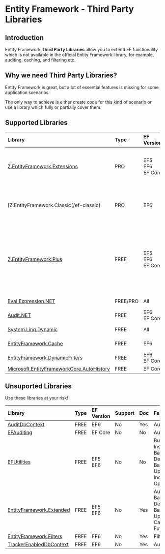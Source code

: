 # Entity Framework - Third Party Libraries

## Introduction

Entity Framework **Third Party Libraries** allow you to extend EF functionality which is not available in the official Entity Framework library, for example, auditing, caching, and filtering etc. 

## Why we need Third Party Libraries?

Entity Framework is great, but a lot of essential features is missing for some application scenarios.

The only way to achieve is either create code for this kind of scenario or use a library which fully or partially cover them.

## Supported Libraries


|Library	|Type	|EF Version	|Support	|Doc	|Features|
|:----------|:----------|:----------|:----------|:----------|:----------|
|[Z.EntityFramework.Extensions](/ef-extensions)	|PRO	|EF5<br>EF6<br>EF Core|< 1 Day	|Yes	| Bulk SaveChanges<br>Bulk Insert<br>Bulk Update<br>Bulk Delete<br>Bulk Merge|
|[Z.EntityFramework.Classic(/ef-classic)	|PRO	|EF6|< 1 Day	|Yes	| Batch Delete<br>Batch Update<br>Cache<br>Deferred Query<br>Future|
|[Z.EntityFramework.Plus](/ef-plus)	|FREE	|EF5<br>EF6<br>EF Core|	< 1 Day	|Yes    |Audit<br>Batch Delete<br>Batch Update<br>Cache<br>Deferred Query<br>Filter<br>Future<br>Include Filter<br>Include Optimized|
|[Eval Expression.NET](/eval-expression-net)	|FREE/PRO	|All	|< 1 Day	|Yes	|Dynamic Query|
|[Audit.NET](/audit-net)	|FREE	|EF6<br>EF Core	|< 1 Day	|Yes    |Audit  |
|[System.Linq.Dynamic](/system-linq-dynamic)	|FREE	|All	|< 1 Day	|Yes    |Dynamic Query  |
|[EntityFramework.Cache](/ef-cache)	|FREE	|EF6	|< 2 Days	|No	    | Cache |
|[EntityFramework.DynamicFilters](/ef-dynamic-filters)	|FREE	|EF6<br>EF Core	|< 2 Days	|Yes    |Filter |
|[Microsoft.EntityFrameworkCore.AutoHistory](/auto-history)	|FREE	|EF Core	|< 1 Day	|No	    | Audit |

## Unsuported Libraries

Use these libraries at your risk!

|Library	|Type	|EF Version	|Support	|Doc	|Features |
|:--------- |:--------- |:--------- |:--------- |:--------- |:--------- |
|[AuditDbContext](/audit-dbcontext)	|FREE	|EF6	|No |Yes    |Audit  |
|[EFAuditing](/ef-auditing)	|FREE	|EF Core	|No	    |No |Audit  |
|[EFUtilities](/ef-utilities)	|FREE	|EF5<br>EF6	|No	    |No |Bulk Insert<br>Batch Delete<br>Batch Update<br>Include Optimized<br>
|[EntityFramework.Extended](/ef-extended)	|FREE	|EF5<br>EF6	|No	    |Yes    |Audit<br>Batch Delete<br>Batch Update<br>Cache<br>Future|
|[EntityFramework.Filters](/ef-filters)	|FREE	|EF6	|No	    |Yes    |Filter |
|[TrackerEnabledDbContext](/tracker-enabled-dbcontext)	|FREE	|EF6	|No	    |Yes	|Audit  |
